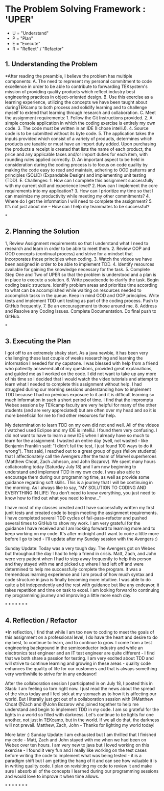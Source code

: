 <h1>The Problem Solving Framework : 'UPER'</h1>

- U = "Understand"
- P = "Plan"
- E = "Execute"
- R = "Reflect" / "Refactor"

<h2>1. Understanding the Problem</h2>
*After reading the preamble, I believe the problem has multiple components:
A. The need to represent my personal commitment to code excellence in order to 
be able to contribute to forwarding TEKsystem's mission of providing quality products 
which reflect industry best engineering practices in object-oriented design.
B. Use this exercise as a learning experience, utilizing the concepts we have been taught 
about duringTEKcamp to both process and solidify learning and to challenge myself
to extend that learning through research and collaboration.
C. Meet the assignment requirements:
1. Follow the Git Instructions provided.
2. A simple console application in which the coding exercise is entirely my own code.
3. The code must be written in an IDE (I chose intelliJ).
4. Source code is to be submitted without its byte code.
5. The application takes the inputs provided which consist of a variety of products, determines
which products are taxable or must have an import duty added. Upon purchasing the 
products a receipt is created that lists the name of each product, the price and any applicable taxes and/or import duties for each item, with rounding rules applied correctly.
D. An important aspect to be held in consideration during the coding process is to focus on code quality by making the code easy to read and maintain, adhering to OOD patterns and principles (SOLID) (Expandable Design) and implementing unit testing (TDD). 
E. Challenges:
1. How can I complete this assignment successfully with my current skill and experience level?
2. How can I implement the core requirements into my application?
3. How can I prioritize my time so that I can maximize my productivity while meeting my other commitments?
4. Where do I get the information I will need to complete the assignment?
5. It’s not just about me – How can I help my teammates to be successful?

\*

<h2>
    2. Planning the Solution
</h2>
1, Review Assignment requirements so that I understand what I need to research and learn in order to be able to meet them.
2. Review OOP and OOD concepts (continual process) and strive for a mindset that incorporates those principles when coding.
3. Watch the videos we have been assigned in order to be able to implement TDD.
4. Identify resources available for gaining the knowledge necessary for the task.
5. Complete Step One and Two of UPER so that the problem is understood and a plan is in place to execute a solution.
6. Write pseudocode to clarify the task. Begin coding basic structure. Identify problem areas and prioritize time according to what can be accomplished while waiting on resources needed to accomplish tasks in the queue. Keep in mind OOD and OOP principles. Write tests and implement TDD unit testing as part of the coding process. Push to GitHub frequently.
7. Be an encouragement to those around me.
8. Address and Resolve any Coding Issues. Complete Documentation. Do final push to GitHub.

\*

<h2>
    3. Executing the Plan
</h2>
I got off to an extremely shaky start. As a java newbie, it has been very challenging these last couple of weeks researching and learning the information I needed for my capstone. I was blessed with help from a friend who patiently answered all of my questions, provided great explanations, and guided me as I worked on the code. I did not want to take up any more of his time so I decided that I would watch the video tutorials and attempt to learn what I needed to complete this assignment without help. I had struggled during our morning sessions understanding how to implement TDD because I had no previous exposure to it and it is difficult learning so much information in such a short period of time. I find that the impromptu Webex sessions by TEKcamp faculty are very helpful for many of the other students (and are very appreciated) but are often over my head and so it is more beneficial for me to find other resources for help. 

My determination to learn TDD on my own did not end well. All of the videos I watched used Eclipse and my IDE is intelliJ. I found them very confusing. I did not want to have to learn a new IDE when I already have so much to learn for the assignment. I wasted an entire day (well, not wasted - like Benjamin Franklin said: "I didn't fail the test, I just found 100 ways to do it wrong"). That said, I reached out to a great group of guys (fellow students) that I affectionately call the Avengers after the team of Marvel superheroes (Matthew Choat, Zach Johnson, and John Bozarov). We spent many hours collaborating today (Saturday July 18) and I am now beginning to understand and implement TDD in my own code. I was also able to encourage them during our programming time, as well as provide some guidance regarding soft skills. This is a journey that I will be continuing in the morning. As I always like to say, "MY SOLUTION TO CODING AND EVERYTHING IN LIFE: You don’t need to know everything, you just need to know how to find out what you need to know..."

I have most of my classes created and I have successfully written my first junit tests and created code to begin meeting the assignment requirements. I have completed several TDD cycles of fail-pass-refactor and pushed several times to GitHub to show my work. I am very grateful for the guidance I have received and I am looking forward to learning more and to keep working on my code. It's after midnight and I want to code a little more before I go to bed - I'll update after my Sunday session with the Avengers :)

Sunday Update: Today was a very tough day. The Avengers got on Webex but throughout the day I had to help a friend in crisis. Matt, Zach, and John were very patient when I had to step away frequently to help this person and they stayed with me and picked up where I had left off and were determined to help me successfully complete the program. It was a tremendous learning experience and I am proud of how much syntax and code structure in java is finally becoming more intuitive. I was able to do quite a bit independently and the rest with guidance but like any endeavor, it takes repetition and time on task to excel. I am looking forward to continuing my programming journey and improving a little more each day.

\* \* \* \* \* \* \*

<h2>
    4. Reflection / Refactor
</h2>
*In  reflection, I find that while I am too new to coding to meet the goals of this assignment on a professional level, I do have the heart and desire to do my best, to continue to learn, and to continue to grow. I come from a test engineering background in the semiconductor industry and while an electronics test engineer and an IT test engineer are quite different - I find that we both share a passion for testing. I am very excited about TDD and will strive to continue learning and growing in these areas - quality code enhances the quality of life for our customers and that is always something very worthwhile to strive for in any endeavor!

After the collaboration session I participated in on July 18, I posted this in Slack:
I am feeling so torn right now. I just read the news about the spread of the virus today and I feel sick at my stomach as to how it is affecting our world. But I literally just got out of a collaboration session with @Matthew Choat @Zach and @John Bozarov who joined together to help me understand and begin to implement TDD in my code. I am so grateful for the lights in a world so filled with darkness. Let's continue to be lights for one another, not just in TEKcamp, but in the world. If we all do that, the darkness will not prevail. Matthew, Zach, John - Thanks for lighting my world today!

More later :) 
Sunday Update:
I am exhausted but I am thrilled that I finished my code - Matt, Zach and John stayed with me when we had been on Webex over ten hours. I am very new to java but I loved working on this exercise - I found it very fun and I really like working on the test cases before writing the code to implement what was being tested - it is a paradigm shift but I am getting the hang of it and can see how valuable it is in writing quality code. I plan on revisiting my code to review it and make sure I absorb all of the concepts I learned during our programming sessions and would love to improve it when time allows. 


\* \* \* \* \* \* \*
